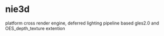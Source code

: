 nie3d
=====

platform cross render engine, deferred lighting pipeline based gles2.0 and OES_depth_texture extention
